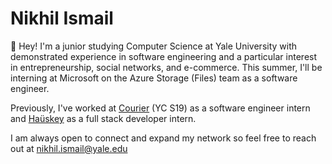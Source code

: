 # Nikhil Ismail

👋 Hey! I'm a junior studying Computer Science at Yale University with demonstrated experience in software engineering and a particular interest in entrepreneurship, social networks, and e-commerce. This summer, I'll be interning at Microsoft on the Azure Storage (Files) team as a software engineer.

Previously, I've worked at <a href="https://www.courier.com/" target="_blank">Courier</a> (YC S19) as a software engineer intern and <a href="https://hauskey.com/" target="_blank">Haüskey</a> as a full stack developer intern.

I am always open to connect and expand my network so feel free to reach out at nikhil.ismail@yale.edu

<!--
**nikhil-ismail/nikhil-ismail** is a ✨ _special_ ✨ repository because its `README.md` (this file) appears on your GitHub profile.

Here are some ideas to get you started:

- 🔭 I’m currently working on ...
- 🌱 I’m currently learning ...
- 👯 I’m looking to collaborate on ...
- 🤔 I’m looking for help with ...
- 💬 Ask me about ...
- 📫 How to reach me: ...
- 😄 Pronouns: ...
- ⚡ Fun fact: ...
-->
